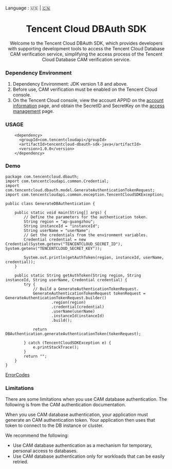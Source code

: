 Language : 🇺🇸 | [🇨🇳](./README.zh-CN.md)
<h1 align="center">Tencent Cloud DBAuth SDK</h1>
<div align="center">
Welcome to the Tencent Cloud DBAuth SDK, which provides developers with supporting development tools to access the Tencent Cloud Database CAM verification service, simplifying the access process of the Tencent Cloud Database CAM verification service.
</div>

### Dependency Environment
1. Dependency Environment: JDK version 1.8 and above.
2. Before use, CAM verification must be enabled on the Tencent Cloud console.
3. On the Tencent Cloud console, view the account APPID on the [account information](https://console.cloud.tencent.com/developer) page, and obtain the SecretID and SecretKey on the [access management](https://console.cloud.tencent.com/cam/capi) page.

### USAGE

```
    <dependency>
      <groupId>com.tencentcloudapi</groupId>
      <artifactId>tencentcloud-dbauth-sdk-java</artifactId>
      <version>1.0.0</version>
    </dependency>
```

### Demo

```
package com.tencentcloud.dbauth;
import com.tencentcloudapi.common.Credential;
import com.tencentcloud.dbauth.model.GenerateAuthenticationTokenRequest;
import com.tencentcloudapi.common.exception.TencentCloudSDKException;

public class GenerateDBAuthentication {

    public static void main(String[] args) {
        // Define the parameters for the authentication token.
        String region = "ap-guangzhou";
        String instanceId = "instanceId";
        String userName = "userName";
        // Get the credentials from the environment variables.
        Credential credential = new Credential(System.getenv("TENCENTCLOUD_SECRET_ID"), System.getenv("TENCENTCLOUD_SECRET_KEY"));

        System.out.println(getAuthToken(region, instanceId, userName, credential));
    }

    public static String getAuthToken(String region, String instanceId, String userName, Credential credential) {
        try {
            // Build a GenerateAuthenticationTokenRequest.
            GenerateAuthenticationTokenRequest tokenRequest = GenerateAuthenticationTokenRequest.builder()
                    .region(region)
                    .credential(credential)
                    .userName(userName)
                    .instanceId(instanceId)
                    .build();

            return DBAuthentication.generateAuthenticationToken(tokenRequest);

        } catch (TencentCloudSDKException e) {
            e.printStackTrace();
        }
        return "";
    }
}
```

[ErrorCodes](https://cloud.tencent.com/document/api/1312/48205#.E5.85.AC.E5.85.B1.E9.94.99.E8.AF.AF.E7.A0.81)

### Limitations

There are some limitations when you use CAM database authentication. The following is from the CAM authentication
documentation.

When you use CAM database authentication, your application must generate an CAM authentication token. Your application
then uses that token to connect to the DB instance or cluster.

We recommend the following:

* Use CAM database authentication as a mechanism for temporary, personal access to databases.
* Use CAM database authentication only for workloads that can be easily retried.